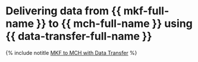 # Delivering data from {{ mkf-full-name }} to {{ mch-full-name }} using {{ data-transfer-full-name }}

{% include notitle [MKF to MCH with Data Transfer](../../_tutorials/dataplatform/mkf-mch-migration.md) %}
